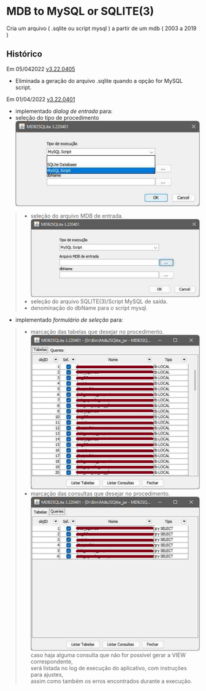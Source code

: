 # MDB to MySQL or SQLITE(3)

Cria um arquivo ( .sqlite ou script mysql ) a partir de um mdb ( 2003 a 2019 )

Histórico
---------

Em 05/042022 <a href="https://github.com/jAgnaldoGomes/MDB_to_MySQLorSQLITE/tree/v3.0401">v3.22.0405</a>
- Eliminada a geração do arquivo .sqlite quando a opção for MySQL script.

Em 01/04/2022 <a href="https://github.com/jAgnaldoGomes/MDB_to_MySQLorSQLITE/tree/v3.0401">v3.22.0401</a>

-	implementado *dialog de entrada* para:
-	seleção do tipo de procedimento<br>
![f001](https://github.com/jAgnaldoGomes/MDB_to_MySQLorSQLITE/blob/main/img/f002.jpg)<br>
> - seleção do arquivo MDB de entrada.<br>
![f001](https://github.com/jAgnaldoGomes/MDB_to_MySQLorSQLITE/blob/main/img/f001.jpg)<br>
> - seleção do arquivo SQLITE(3)/Script MySQL de saída.
> - denominação do dbName para o script mysql.

-	implementado *formulário de seleção* para:<br>
> - marcação das tabelas que desejar no procedimento.<br>
![f001](https://github.com/jAgnaldoGomes/MDB_to_MySQLorSQLITE/blob/main/img/f003.jpg)<br>
> - marcação das consultas que desejar no procedimento.<br>
![f001](https://github.com/jAgnaldoGomes/MDB_to_MySQLorSQLITE/blob/main/img/f004.jpg)<br>
>caso haja alguma consulta que não for possível gerar a VIEW correspondente, <br>será listada no log de execução do aplicativo, com instruções para ajustes,<br>
>assim como também os erros encontrados durante a execução.
